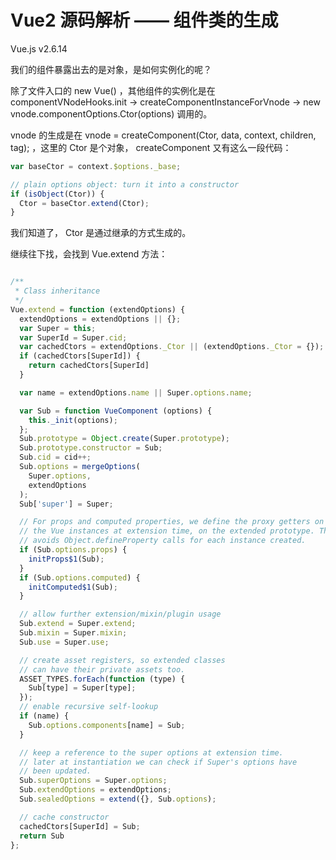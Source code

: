 # Vue2 源码解析 —— 组件类的生成

Vue.js v2.6.14

我们的组件暴露出去的是对象，是如何实例化的呢？

除了文件入口的 new Vue() ，其他组件的实例化是在 componentVNodeHooks.init -> createComponentInstanceForVnode -> new vnode.componentOptions.Ctor(options) 调用的。

vnode 的生成是在 vnode = createComponent(Ctor, data, context, children, tag); ，这里的 Ctor 是个对象， createComponent 又有这么一段代码：

```js
var baseCtor = context.$options._base;

// plain options object: turn it into a constructor
if (isObject(Ctor)) {
  Ctor = baseCtor.extend(Ctor);
}
```

我们知道了， Ctor 是通过继承的方式生成的。

继续往下找，会找到 Vue.extend 方法：

```js

/**
 * Class inheritance
 */
Vue.extend = function (extendOptions) {
  extendOptions = extendOptions || {};
  var Super = this;
  var SuperId = Super.cid;
  var cachedCtors = extendOptions._Ctor || (extendOptions._Ctor = {});
  if (cachedCtors[SuperId]) {
    return cachedCtors[SuperId]
  }

  var name = extendOptions.name || Super.options.name;

  var Sub = function VueComponent (options) {
    this._init(options);
  };
  Sub.prototype = Object.create(Super.prototype);
  Sub.prototype.constructor = Sub;
  Sub.cid = cid++;
  Sub.options = mergeOptions(
    Super.options,
    extendOptions
  );
  Sub['super'] = Super;

  // For props and computed properties, we define the proxy getters on
  // the Vue instances at extension time, on the extended prototype. This
  // avoids Object.defineProperty calls for each instance created.
  if (Sub.options.props) {
    initProps$1(Sub);
  }
  if (Sub.options.computed) {
    initComputed$1(Sub);
  }

  // allow further extension/mixin/plugin usage
  Sub.extend = Super.extend;
  Sub.mixin = Super.mixin;
  Sub.use = Super.use;

  // create asset registers, so extended classes
  // can have their private assets too.
  ASSET_TYPES.forEach(function (type) {
    Sub[type] = Super[type];
  });
  // enable recursive self-lookup
  if (name) {
    Sub.options.components[name] = Sub;
  }

  // keep a reference to the super options at extension time.
  // later at instantiation we can check if Super's options have
  // been updated.
  Sub.superOptions = Super.options;
  Sub.extendOptions = extendOptions;
  Sub.sealedOptions = extend({}, Sub.options);

  // cache constructor
  cachedCtors[SuperId] = Sub;
  return Sub
};
```
